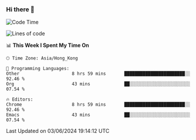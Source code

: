 ### Hi there 👋

<!--
**nicehiro/nicehiro** is a ✨ _special_ ✨ repository because its `README.md` (this file) appears on your GitHub profile.

Here are some ideas to get you started:

- 🔭 I’m currently working on ...
- 🌱 I’m currently learning ...
- 👯 I’m looking to collaborate on ...
- 🤔 I’m looking for help with ...
- 💬 Ask me about ...
- 📫 How to reach me: ...
- 😄 Pronouns: ...
- ⚡ Fun fact: ...
-->

<!--START_SECTION:waka-->
![Code Time](http://img.shields.io/badge/Code%20Time-337%20hrs%2054%20mins-blue)

![Lines of code](https://img.shields.io/badge/From%20Hello%20World%20I%27ve%20Written-2.7%20million%20lines%20of%20code-blue)

📊 **This Week I Spent My Time On** 

```text
🕑︎ Time Zone: Asia/Hong_Kong

💬 Programming Languages: 
Other                    8 hrs 59 mins       ███████████████████████░░   92.46 % 
Org                      43 mins             ██░░░░░░░░░░░░░░░░░░░░░░░   07.54 % 

🔥 Editors: 
Chrome                   8 hrs 59 mins       ███████████████████████░░   92.46 % 
Emacs                    43 mins             ██░░░░░░░░░░░░░░░░░░░░░░░   07.54 % 
```


 Last Updated on 03/06/2024 19:14:12 UTC
<!--END_SECTION:waka-->
